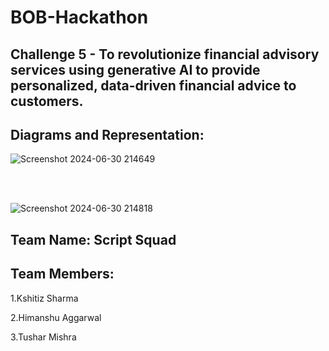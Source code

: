 # BOB-Hackathon

## Challenge 5 - To revolutionize financial advisory services using generative AI to provide personalized, data-driven financial advice to customers.

## Diagrams and Representation:


![Screenshot 2024-06-30 214649](https://github.com/kshitiz11101/BOB-Hackathon/assets/110187324/c7f26508-bd81-4cd1-9ee4-f480addc7bd9)

<br>
<br>



![Screenshot 2024-06-30 214818](https://github.com/kshitiz11101/BOB-Hackathon/assets/110187324/7db28731-e4ca-4ad1-9a19-930b0bdf011d)

## Team Name: Script Squad

## Team Members:

1.Kshitiz Sharma

2.Himanshu Aggarwal

3.Tushar Mishra

